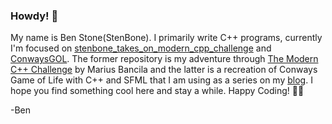 ### Howdy! 👋

My name is Ben Stone(StenBone). I primarily write C++ programs, currently I\'m focused on [stenbone_takes_on_modern_cpp_challenge](https://github.com/StenBone/stenbone_takes_on_modern_cpp_challenge) and [ConwaysGOL](https://github.com/StenBone/ConwaysGOL). The former repository is my adventure through <u>The Modern C++ Challenge</u> by Marius Bancila and the latter is a recreation of Conways Game of Life with C++ and SFML that I am using as a series on my [blog](https://stenbone.io).
I hope you find something cool here and stay a while. Happy Coding! 👨‍💻

-Ben
<!--
**StenBone/StenBone** is a ✨ _special_ ✨ repository because its `README.md` (this file) appears on your GitHub profile.

Here are some ideas to get you started:

- 🔭 I’m currently working on ...
- 🌱 I’m currently learning ...
- 👯 I’m looking to collaborate on ...
- 🤔 I’m looking for help with ...
- 💬 Ask me about ...
- 📫 How to reach me: ...
- 😄 Pronouns: ...
- ⚡ Fun fact: ...
-->
